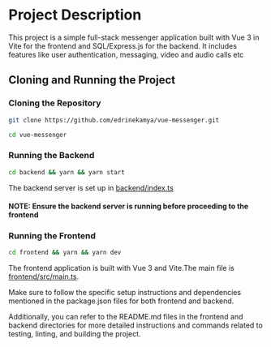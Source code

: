 # Project Description

This project is a simple full-stack messenger application built with Vue 3 in Vite for the frontend and SQL/Express.js for the backend. It includes features like user authentication, messaging, video and audio calls etc

## Cloning and Running the Project

### Cloning the Repository

```sh
git clone https://github.com/edrinekamya/vue-messenger.git

cd vue-messenger
```

### Running the Backend

```sh
cd backend && yarn && yarn start
```

The backend server is set up in [backend/index.ts](backend/index.ts)

#### NOTE: Ensure the backend server is running before proceeding to the frontend

### Running the Frontend

```sh
cd frontend && yarn && yarn dev
```

The frontend application is built with Vue 3 and Vite.The main file is [frontend/src/main.ts](frontend/src/main.ts).

Make sure to follow the specific setup instructions and dependencies mentioned in the package.json files for both frontend and backend. 

Additionally, you can refer to the README.md files in the frontend and backend directories for more detailed instructions and commands related to testing, linting, and building the project.
